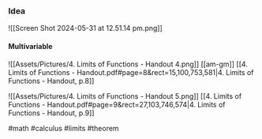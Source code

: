 ### Idea
![[Screen Shot 2024-05-31 at 12.51.14 pm.png]]
#### Multivariable 
![[Assets/Pictures/4. Limits of Functions - Handout 4.png]]
[[am-gm]]
[[4. Limits of Functions - Handout.pdf#page=8&rect=15,100,753,581|4. Limits of Functions - Handout, p.8]]

![[Assets/Pictures/4. Limits of Functions - Handout 5.png]]
[[4. Limits of Functions - Handout.pdf#page=9&rect=27,103,746,574|4. Limits of Functions - Handout, p.9]]

#math #calculus #limits #theorem 



